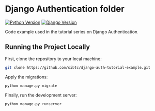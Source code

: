 # Django Authentication folder


[![Python Version](https://img.shields.io/badge/python-3.7-brightgreen.svg)](https://python.org)
[![Django Version](https://img.shields.io/badge/django-2.1-brightgreen.svg)](https://djangoproject.com)

Code example used in the tutorial series on Django Authentication.


## Running the Project Locally

First, clone the repository to your local machine:

```bash
git clone https://github.com/sibtc/django-auth-tutorial-example.git
```
Apply the migrations:

```bash
python manage.py migrate
```

Finally, run the development server:

```bash
python manage.py runserver
